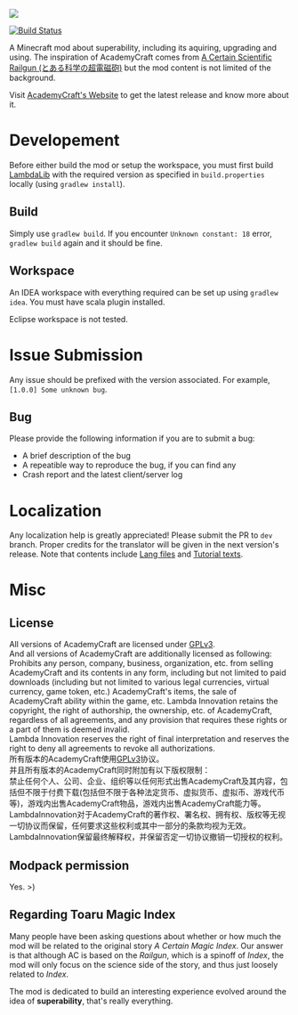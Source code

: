![](https://raw.githubusercontent.com/LambdaInnovation/AcademyCraft/master/blob/logo.png)  

[![Build Status](http://jenkins.mcbox.cc/job/AcademyCraft/badge/icon)](http://jenkins.mcbox.cc/job/AcademyCraft/)

A Minecraft mod about superability, including its aquiring, upgrading and using. The inspiration of AcademyCraft comes from [A Certain Scientific Railgun (とある科学の超電磁砲)](https://en.wikipedia.org/wiki/A_Certain_Scientific_Railgun) but the mod content is not limited of the background.

Visit [AcademyCraft's Website](http://ac.li-dev.cn/) to get the latest release and 
know more about it.

Developement
===========

Before either build the mod or setup the workspace, you must first build [LambdaLib][lambdalib] 
with the required version as specified in `build.properties` locally (using `gradlew install`).

## Build

Simply use `gradlew build`. If you encounter `Unknown constant: 18` error, `gradlew build` again and it should be fine.

## Workspace

An IDEA workspace with everything required can be set up using `gradlew idea`. You must have scala plugin installed.

Eclipse workspace is not tested.

Issue Submission
============

Any issue should be prefixed with the version associated. For example, `[1.0.0] Some unknown bug`.

## Bug

Please provide the following information if you are to submit a bug:

* A brief description of the bug
* A repeatible way to reproduce the bug, if you can find any
* Crash report and the latest client/server log

Localization
============

Any localization help is greatly appreciated! Please submit the PR to `dev` branch. Proper
credits for the translator will be given in the next version's release. Note that contents include
[Lang files][langdir] and [Tutorial texts][tutdir].

Misc
====

## License

All versions of AcademyCraft are licensed under [GPLv3](http://www.gnu.org/licenses/gpl.html).   
And all versions of AcademyCraft are additionally licensed as following:  
Prohibits any person, company, business, organization, etc. from selling AcademyCraft and its contents in any form, including but not limited to paid downloads (including but not limited to various legal currencies, virtual currency, game token, etc.) AcademyCraft's items, the sale of AcademyCraft ability within the game, etc.
Lambda Innovation retains the copyright, the right of authorship, the ownership, etc. of AcademyCraft, regardless of all agreements, and any provision that requires these rights or a part of them is deemed invalid.  
Lambda Innovation reserves the right of final interpretation and reserves the right to deny all agreements to revoke all authorizations.    
所有版本的AcademyCraft使用[GPLv3](http://www.gnu.org/licenses/gpl.html)协议。  
并且所有版本的AcademyCraft同时附加有以下版权限制：  
禁止任何个人、公司、企业、组织等以任何形式出售AcademyCraft及其内容，包括但不限于付费下载(包括但不限于各种法定货币、虚拟货币、虚拟币、游戏代币等)，游戏内出售AcademyCraft物品，游戏内出售AcademyCraft能力等。  
LambdaInnovation对于AcademyCraft的著作权、署名权、拥有权、版权等无视一切协议而保留，任何要求这些权利或其中一部分的条款均视为无效。  
LambdaInnovation保留最终解释权，并保留否定一切协议撤销一切授权的权利。  

## Modpack permission

Yes. >)

## Regarding Toaru Magic Index

Many people have been asking questions about whether or how much the mod will be related to
the original story _A Certain Magic Index_. Our answer is that although AC is based on the 
_Railgun_, which is a spinoff of _Index_, the mod will only focus on the science side of 
the story, and thus just loosely related to _Index_.

The mod is dedicated to build an interesting experience evolved around the idea of **superability**,
that's really everything.

[langdir]: src/main/resources/assets/academy/lang
[tutdir]: src/main/resources/assets/academy/tutorials
[lambdalib]: https://github.com/LambdaInnovation/LambdaLib

